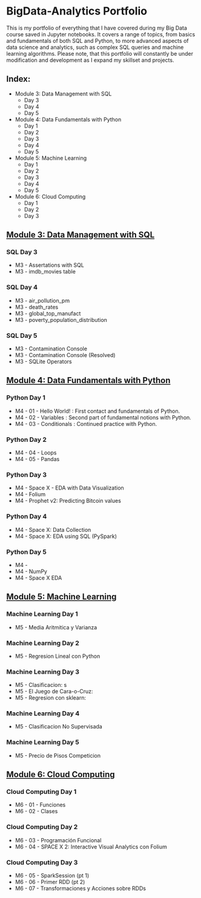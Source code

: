 # BigData-Analytics Portfolio
This is my portfolio of everything that I have covered during my Big Data course saved in Jupyter notebooks. It covers a range of topics, from basics and fundamentals of both SQL and Python, to more advanced aspects of data science and analytics, such as complex SQL queries and machine learning algorithms. Please note, that this portfolio will constantly be under modification and development as I expand my skillset and projects.
## Index:
- Module 3: Data Management with SQL
  - Day 3
  - Day 4
  - Day 5
- Module 4: Data Fundamentals with Python
  - Day 1
  - Day 2
  - Day 3
  - Day 4
  - Day 5
- Module 5: Machine Learning
  - Day 1
  - Day 2
  - Day 3
  - Day 4
  - Day 5
- Module 6: Cloud Computing
  - Day 1
  - Day 2
  - Day 3


## [Module 3: Data Management with SQL](https://github.com/tangybluff/BigData-Analytics/tree/73e074f08215374a1730d695451062886b11c857/M3%20-%20Data%20Management%20with%20SQL)

### SQL Day 3
- M3 - Assertations with SQL
- M3 - imdb_movies table

### SQL Day 4
- M3 - air_pollution_pm
- M3 - death_rates
- M3 - global_top_manufact
- M3 - poverty_population_distribution

### SQL Day 5
- M3 - Contamination Console
- M3 - Contamination Console (Resolved)
- M3 - SQLite Operators

## [Module 4: Data Fundamentals with Python](https://github.com/tangybluff/BigData-Analytics/tree/917b849b28514453042cae5e526ff001ca087918/M4%20-%20Data%20Fundamentals%20with%20Python)

### Python Day 1
- M4 - 01 - Hello World! : First contact and fundamentals of Python.
- M4 - 02 - Variables : Second part of fundamental notions with Python.
- M4 - 03 - Conditionals : Continued practice with Python.
### Python Day 2
- M4 - 04 - Loops
- M4 - 05 - Pandas
### Python Day 3
- M4 - Space X - EDA with Data Visualization
- M4 - Folium
- M4 - Prophet v2: Predicting Bitcoin values 
### Python Day 4
- M4 - Space X: Data Collection
- M4 - Space X: EDA using SQL (PySpark)
### Python Day 5
- M4 - 
- M4 - NumPy
- M4 - Space X EDA 

## [Module 5: Machine Learning](https://github.com/tangybluff/BigData-Analytics/tree/4ee0b13d6618a66c1d4803772db452d7ab546971/M5%20-%20Machine%20Learning)

### Machine Learning Day 1
- M5 - Media Aritmitica y Varianza
### Machine Learning Day 2
- M5 - Regresion Lineal con Python
### Machine Learning Day 3
- M5 - Clasificacion: s
- M5 - El Juego de Cara-o-Cruz: 
- M5 - Regresion con sklearn: 
### Machine Learning Day 4
- M5 - Clasificacion No Supervisada
### Machine Learning Day 5
- M5 - Precio de Pisos Competicion

## [Module 6: Cloud Computing](https://github.com/tangybluff/BigData-Analytics/tree/873422951524751f45a1bfe729a6930774838460/M6%20-%20Cloud%20Computing)

### Cloud Computing Day 1
- M6 - 01 - Funciones
- M6 - 02 - Clases
### Cloud Computing Day 2
- M6 - 03 - Programación Funcional
- M6 - 04 - SPACE X 2: Interactive Visual Analytics con Folium 
### Cloud Computing Day 3
- M6 - 05 - SparkSession (pt 1)
- M6 - 06 - Primer RDD (pt 2)
- M6 - 07 - Transformaciones y Acciones sobre RDDs


